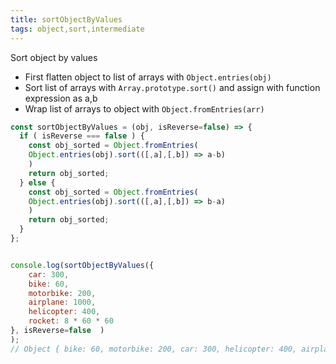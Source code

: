 ```yaml
---
title: sortObjectByValues
tags: object,sort,intermediate
---
```


Sort object by values

- First flatten object to list of arrays with `Object.entries(obj)`
- Sort list of arrays with `Array.prototype.sort()` and assign with function expression as a,b
- Wrap list of arrays to object with `Object.fromEntries(arr)`

```js
const sortObjectByValues = (obj, isReverse=false) => {
  if ( isReverse === false ) {
    const obj_sorted = Object.fromEntries(
    Object.entries(obj).sort(([,a],[,b]) => a-b) 
    )
    return obj_sorted;
  } else {
    const obj_sorted = Object.fromEntries(
    Object.entries(obj).sort(([,a],[,b]) => b-a) 
    )
    return obj_sorted;
  }
};

```

```js

console.log(sortObjectByValues({
    car: 300, 
    bike: 60, 
    motorbike: 200, 
    airplane: 1000,
    helicopter: 400, 
    rocket: 8 * 60 * 60
}, isReverse=false  )
); 
// Object { bike: 60, motorbike: 200, car: 300, helicopter: 400, airplane: 1000, rocket: 28800 }
```

